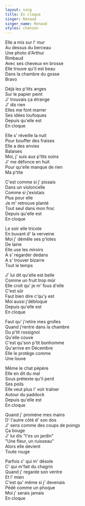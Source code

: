 ```yaml
---
layout: song
title: En cloque
singer: Renaud
singer_name: Renaud
styles: chanson
---
```

Elle a mis sur l' mur  
Au dessus du berceau  
Une photo d'Arthur  
Rimbaud  
Avec ses cheveux en brosse  
Elle trouve qu'il est beau  
Dans la chambre du gosse  
Bravo  
  
Déjà les p'tits anges  
Sur le papier peint  
J' trouvais ça étrange  
J' dis rien  
Elles me font marrer  
Ses idées loufoques  
Depuis qu'elle est  
En cloque  
  
Elle s' réveille la nuit  
Pour bouffer des fraises  
Elle a des envies  
Balaises  
Moi, j' suis aux p'tits soins  
J' me défonce en huit  
Pour qu'elle manque de rien  
Ma p'tite  
  
C'est comme si j' pissais  
Dans un violoncelle  
Comme si j'existais  
Plus pour elle  
Je m' retrouve planté  
Tout seul dans mon froc  
Depuis qu'elle est  
En cloque  
  
Le soir elle tricote  
En buvant d' la verveine  
Moi j' démêle ses p'lotes  
De laine  
Elle use les miroirs  
A s' regarder dedans  
A s' trouver bizarre  
Tout le temps  
  
J' lui dit qu'elle est belle  
Comme un fruit trop mûr  
Elle croit qu' je m' fous d'elle  
C'est sûr  
Faut bien dire c'qu'y est  
Moi aussi j'débloque  
Depuis qu'elle est  
En cloque  
  
Faut qu' j'retire mes grolles  
Quand j'rentre dans la chambre  
Du p'tit rossignol  
Qu'elle couve  
C'est qu'son p'tit bonhomme  
Qu'arrive en Décembre  
Elle le protège comme  
Une louve  
  
Même le chat pépère  
Elle en dit du mal  
Sous prétexte qu'il perd  
Ses poils  
Elle veut plus l' voir traîner  
Autour du paddock  
Depuis qu'elle est  
En cloque  
  
Quand j' promène mes mains  
D' l'autre côté d' son dos  
J' sens comme des coups de poings  
Ça bouge  
J' lui dis "t'es un jardin"  
"Une fleur, un ruisseau"  
Alors elle devient  
Toute rouge  
  
Parfois c' qui m' désole  
C' qui m'fait du chagrin  
Quand j' regarde son ventre  
Et l' mien  
C'est qu' même si j' devenais  
Pédé comme un phoque  
Moi j' serais jamais  
En cloque  
